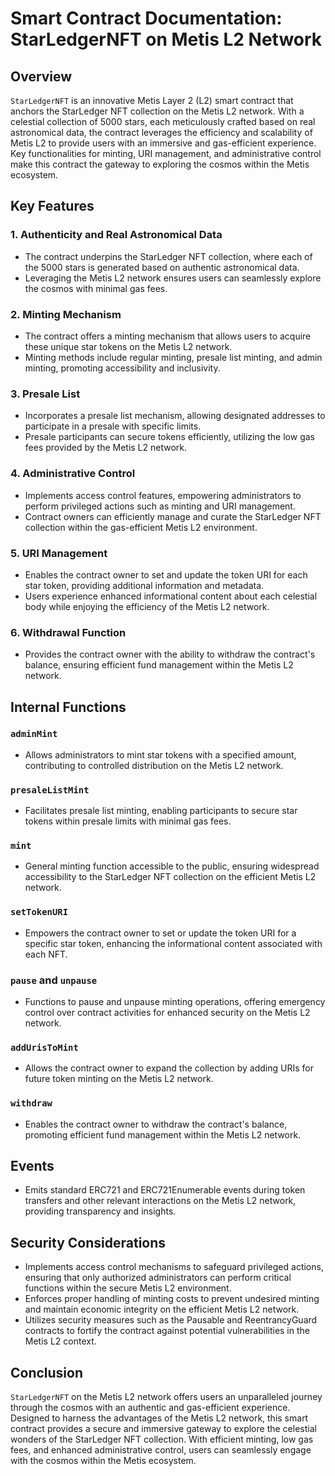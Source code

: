 # Smart Contract Documentation: StarLedgerNFT on Metis L2 Network

## Overview
`StarLedgerNFT` is an innovative Metis Layer 2 (L2) smart contract that anchors the StarLedger NFT collection on the Metis L2 network. With a celestial collection of 5000 stars, each meticulously crafted based on real astronomical data, the contract leverages the efficiency and scalability of Metis L2 to provide users with an immersive and gas-efficient experience. Key functionalities for minting, URI management, and administrative control make this contract the gateway to exploring the cosmos within the Metis ecosystem.

## Key Features
### 1. Authenticity and Real Astronomical Data
   - The contract underpins the StarLedger NFT collection, where each of the 5000 stars is generated based on authentic astronomical data.
   - Leveraging the Metis L2 network ensures users can seamlessly explore the cosmos with minimal gas fees.

### 2. Minting Mechanism
   - The contract offers a minting mechanism that allows users to acquire these unique star tokens on the Metis L2 network.
   - Minting methods include regular minting, presale list minting, and admin minting, promoting accessibility and inclusivity.

### 3. Presale List
   - Incorporates a presale list mechanism, allowing designated addresses to participate in a presale with specific limits.
   - Presale participants can secure tokens efficiently, utilizing the low gas fees provided by the Metis L2 network.

### 4. Administrative Control
   - Implements access control features, empowering administrators to perform privileged actions such as minting and URI management.
   - Contract owners can efficiently manage and curate the StarLedger NFT collection within the gas-efficient Metis L2 environment.

### 5. URI Management
   - Enables the contract owner to set and update the token URI for each star token, providing additional information and metadata.
   - Users experience enhanced informational content about each celestial body while enjoying the efficiency of the Metis L2 network.

### 6. Withdrawal Function
   - Provides the contract owner with the ability to withdraw the contract's balance, ensuring efficient fund management within the Metis L2 network.

## Internal Functions
### `adminMint`
   - Allows administrators to mint star tokens with a specified amount, contributing to controlled distribution on the Metis L2 network.

### `presaleListMint`
   - Facilitates presale list minting, enabling participants to secure star tokens within presale limits with minimal gas fees.

### `mint`
   - General minting function accessible to the public, ensuring widespread accessibility to the StarLedger NFT collection on the efficient Metis L2 network.

### `setTokenURI`
   - Empowers the contract owner to set or update the token URI for a specific star token, enhancing the informational content associated with each NFT.

### `pause` and `unpause`
   - Functions to pause and unpause minting operations, offering emergency control over contract activities for enhanced security on the Metis L2 network.

### `addUrisToMint`
   - Allows the contract owner to expand the collection by adding URIs for future token minting on the Metis L2 network.

### `withdraw`
   - Enables the contract owner to withdraw the contract's balance, promoting efficient fund management within the Metis L2 network.

## Events
   - Emits standard ERC721 and ERC721Enumerable events during token transfers and other relevant interactions on the Metis L2 network, providing transparency and insights.

## Security Considerations
   - Implements access control mechanisms to safeguard privileged actions, ensuring that only authorized administrators can perform critical functions within the secure Metis L2 environment.
   - Enforces proper handling of minting costs to prevent undesired minting and maintain economic integrity on the efficient Metis L2 network.
   - Utilizes security measures such as the Pausable and ReentrancyGuard contracts to fortify the contract against potential vulnerabilities in the Metis L2 context.

## Conclusion
`StarLedgerNFT` on the Metis L2 network offers users an unparalleled journey through the cosmos with an authentic and gas-efficient experience. Designed to harness the advantages of the Metis L2 network, this smart contract provides a secure and immersive gateway to explore the celestial wonders of the StarLedger NFT collection. With efficient minting, low gas fees, and enhanced administrative control, users can seamlessly engage with the cosmos within the Metis ecosystem.